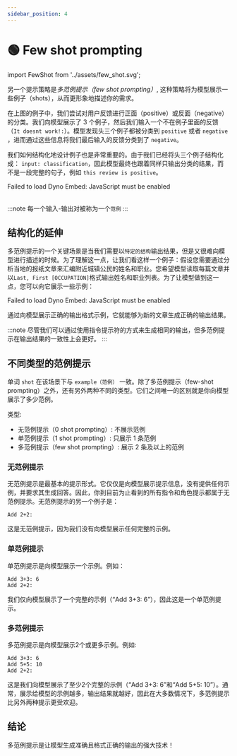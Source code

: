 ```yaml
---
sidebar_position: 4
---
```


# 🟢 Few shot prompting

import FewShot from '../assets/few_shot.svg';

<div style={{textAlign: 'center'}}>
  <FewShot style={{width:"800px",height:"300px",verticalAlign:"top"}}/>
</div>


另一个提示策略是*多范例提示（few shot prompting）*, 这种策略将为模型展示一些例子（shots），从而更形象地描述你的需求。

在上图的例子中，我们尝试对用户反馈进行正面（positive）或反面（negative）的分类。我们向模型展示了 3 个例子，然后我们输入一个不在例子里面的反馈（`It doesnt work!:`）。模型发现头三个例子都被分类到 `positive` 或者 `negative` ，进而通过这些信息将我们最后输入的反馈分类到了 `negative`。

我们如何结构化地设计例子也是非常重要的。由于我们已经将头三个例子结构化成： `input: classification`，因此模型最终也跟着同样只输出分类的结果，而不是一段完整的句子，例如 `this review is positive`。

<div trydyno-embed="" openai-model="text-davinci-003" initial-prompt="Great product, 10/10: positive\nDidn't work very well: negative\nSuper helpful, worth it: positive\nIt doesnt work!:" initial-response="negative" max-tokens="256" box-rows="5" model-temp="0.0" top-p="0">
    <noscript>Failed to load Dyno Embed: JavaScript must be enabled</noscript>
</div>

<br/>

:::note
每一个输入-输出对被称为一个`范例`
:::

## 结构化的延伸

多范例提示的一个关键场景是当我们需要以`特定的结构`输出结果，但是又很难向模型进行描述的时候。为了理解这一点，让我们看这样一个例子：假设您需要通过分析当地的报纸文章来汇编附近城镇公民的姓名和职业。您希望模型读取每篇文章并以`Last, First [OCCUPATION]`格式输出姓名和职业列表。为了让模型做到这一点，您可以向它展示一些示例：

<div trydyno-embed="" openai-model="text-davinci-003" initial-prompt="In the bustling town of Emerald Hills, a diverse group of individuals made their mark. Sarah Martinez, a dedicated nurse, was known for her compassionate care at the local hospital. David Thompson, an innovative software engineer, worked tirelessly on groundbreaking projects that would revolutionize the tech industry. Meanwhile, Emily Nakamura, a talented artist and muralist, painted vibrant and thought-provoking pieces that adorned the walls of buildings and galleries alike. Lastly, Michael O'Connell, an ambitious entrepreneur, opened a unique, eco-friendly cafe that quickly became the town's favorite meeting spot. Each of these individuals contributed to the rich tapestry of the Emerald Hills community.\n1. Sarah Martinez [NURSE]\n2. David Thompson [SOFTWARE ENGINEER]\n3. Emily Nakamura [ARTIST]\n4. Michael O'Connell [ENTREPRENEUR]\n\nAt the heart of the town, Chef Oliver Hamilton has transformed the culinary scene with his farm-to-table restaurant, Green Plate. Oliver's dedication to sourcing local, organic ingredients has earned the establishment rave reviews from food critics and locals alike.\n\nJust down the street, you'll find the Riverside Grove Library, where head librarian Elizabeth Chen has worked diligently to create a welcoming and inclusive space for all. Her efforts to expand the library's offerings and establish reading programs for children have had a significant impact on the town's literacy rates.\n\nAs you stroll through the charming town square, you'll be captivated by the beautiful murals adorning the walls. These masterpieces are the work of renowned artist, Isabella Torres, whose talent for capturing the essence of Riverside Grove has brought the town to life.\n\nRiverside Grove's athletic achievements are also worth noting, thanks to former Olympic swimmer-turned-coach, Marcus Jenkins. Marcus has used his experience and passion to train the town's youth, leading the Riverside Grove Swim Team to several regional championships.\n1. Oliver Hamilton [CHEF]\n2. Elizabeth Chen [LIBRARIAN]\n3. Isabella Torres [ARTIST]\n4. Marcus Jenkins [COACH]\n\nOak Valley, a charming small town, is home to a remarkable trio of individuals whose skills and dedication have left a lasting impact on the community.\n\nAt the town's bustling farmer's market, you'll find Laura Simmons, a passionate organic farmer known for her delicious and sustainably grown produce. Her dedication to promoting healthy eating has inspired the town to embrace a more eco-conscious lifestyle.\n\nIn Oak Valley's community center, Kevin Alvarez, a skilled dance instructor, has brought the joy of movement to people of all ages. His inclusive dance classes have fostered a sense of unity and self-expression among residents, enriching the local arts scene.\n\nLastly, Rachel O'Connor, a tireless volunteer, dedicates her time to various charitable initiatives. Her commitment to improving the lives of others has been instrumental in creating a strong sense of community within Oak Valley.\n\nThrough their unique talents and unwavering dedication, Laura, Kevin, and Rachel have woven themselves into the fabric of Oak Valley, helping to create a vibrant and thriving small town." initial-response="1. Laura Simmons [FARMER]\n2. Kevin Alvarez [DANCE INSTRUCTOR]\n3. Rachel O'Connor [VOLUNTEER]" max-tokens="616" box-rows="20" model-temp="0" top-p="0">
    <noscript>Failed to load Dyno Embed: JavaScript must be enabled</noscript>
</div>

通过向模型展示正确的输出格式示例，它就能够为新的文章生成正确的输出结果。

:::note
尽管我们可以通过使用指令提示符的方式来生成相同的输出，但多范例提示在输出结果的一致性上会更好。
:::

## 不同类型的范例提示

单词 `shot` 在该场景下与 `example（范例）` 一致。除了多范例提示（few-shot prompting）之外，还有另外两种不同的类型。它们之间唯一的区别就是你向模型展示了多少范例。

类型:
- 无范例提示（0 shot prompting）: 不展示范例
- 单范例提示（1 shot prompting）: 只展示 1 条范例
- 多范例提示（few shot prompting）: 展示 2 条及以上的范例

### 无范例提示
无范例提示是最基本的提示形式。它仅仅是向模型展示提示信息，没有提供任何示例，并要求其生成回答。因此，你到目前为止看到的所有指令和角色提示都属于无范例提示。无范例提示的另一个例子是：

```text
Add 2+2:
```

这是无范例提示，因为我们没有向模型展示任何完整的示例。

### 单范例提示

单范例提示是向模型展示一个示例。例如：
  
```text
Add 3+3: 6
Add 2+2:
```

我们仅向模型展示了一个完整的示例（“Add 3+3: 6”），因此这是一个单范例提示。

### 多范例提示

多范例提示是向模型展示2个或更多示例。例如:

```text
Add 3+3: 6
Add 5+5: 10
Add 2+2:
```

这是我们向模型展示了至少2个完整的示例（“Add 3+3: 6”和“Add 5+5: 10”）。通常，展示给模型的示例越多，输出结果就越好，因此在大多数情况下，多范例提示比另外两种提示更受欢迎。

## 结论

多范例提示是让模型生成准确且格式正确的输出的强大技术！
 
